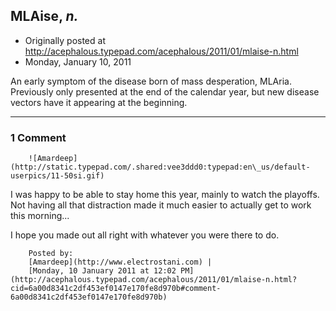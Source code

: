## MLAise, <em>n.</em>

 * Originally posted at http://acephalous.typepad.com/acephalous/2011/01/mlaise-n.html
 * Monday, January 10, 2011



An early symptom of the disease born of mass desperation, MLAria.  Previously only presented at the end of the calendar year, but new disease vectors have it appearing at the beginning.

		

* * *

### 1 Comment 

		

                
[]()

	

		![Amardeep](http://static.typepad.com/.shared:vee3ddd0:typepad:en\_us/default-userpics/11-50si.gif)
	

	

		

I was happy to be able to stay home this year, mainly to watch the playoffs. Not having all that distraction made it much easier to actually get to work this morning...

I hope you made out all right with whatever you were there to do. 

	

		Posted by:
		[Amardeep](http://www.electrostani.com) |
		[Monday, 10 January 2011 at 12:02 PM](http://acephalous.typepad.com/acephalous/2011/01/mlaise-n.html?cid=6a00d8341c2df453ef0147e170fe8d970b#comment-6a00d8341c2df453ef0147e170fe8d970b)

		

        